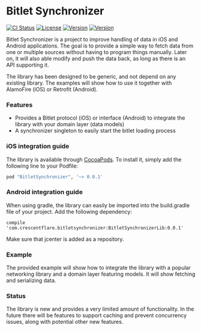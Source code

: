 # Bitlet Synchronizer

[![CI Status](http://img.shields.io/travis/crescentflare/BitletSynchronizer.svg?style=flat)](https://travis-ci.org/crescentflare/BitletSynchronizer)
[![License](https://img.shields.io/cocoapods/l/BitletSynchronizer.svg?style=flat)](http://cocoapods.org/pods/BitletSynchronizer)
[![Version](https://img.shields.io/cocoapods/v/BitletSynchronizer.svg?style=flat)](http://cocoapods.org/pods/BitletSynchronizer)
[![Version](https://img.shields.io/bintray/v/crescentflare/maven/BitletSynchronizerLib.svg?style=flat)](https://bintray.com/crescentflare/maven/BitletSynchronizerLib)

Bitlet Synchronizer is a project to improve handling of data in iOS and Android applications. The goal is to provide a simple way to fetch data from one or multiple sources without having to program things manually. Later on, it will also able modify and push the data back, as long as there is an API supporting it.

The library has been designed to be generic, and not depend on any existing library. The examples will show how to use it together with AlamoFire (iOS) or Retrofit (Android).


### Features

* Provides a Bitlet protocol (iOS) or interface (Android) to integrate the library with your domain layer (data models)
* A synchronizer singleton to easily start the bitlet loading process 


### iOS integration guide

The library is available through [CocoaPods](http://cocoapods.org). To install it, simply add the following line to your Podfile:

```ruby
pod "BitletSynchronizer", '~> 0.0.1'
```


### Android integration guide

When using gradle, the library can easily be imported into the build.gradle file of your project. Add the following dependency:

```
compile 'com.crescentflare.bitletsynchronizer:BitletSynchronizerLib:0.0.1'
```

Make sure that jcenter is added as a repository.


### Example

The provided example will show how to integrate the library with a popular networking library and a domain layer featuring models. It will show fetching and serializing data.


### Status

The library is new and provides a very limited amount of functionality. In the future there will be features to support caching and prevent concurrency issues, along with potential other new features.
